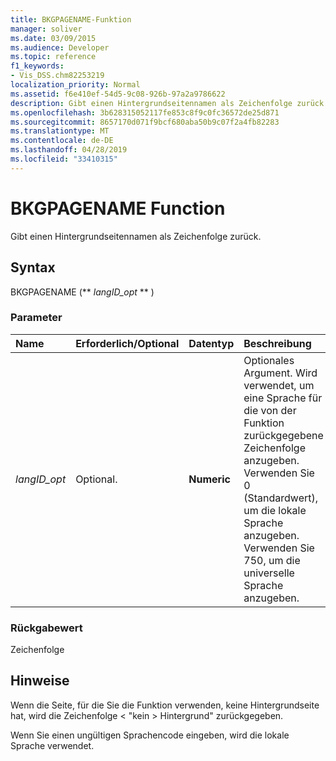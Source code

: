 ```yaml
---
title: BKGPAGENAME-Funktion
manager: soliver
ms.date: 03/09/2015
ms.audience: Developer
ms.topic: reference
f1_keywords:
- Vis_DSS.chm82253219
localization_priority: Normal
ms.assetid: f6e410ef-54d5-9c08-926b-97a2a9786622
description: Gibt einen Hintergrundseitennamen als Zeichenfolge zurück.
ms.openlocfilehash: 3b628315052117fe853c8f9c0fc36572de25d871
ms.sourcegitcommit: 8657170d071f9bcf680aba50b9c07f2a4fb82283
ms.translationtype: MT
ms.contentlocale: de-DE
ms.lasthandoff: 04/28/2019
ms.locfileid: "33410315"
---
```

# <a name="bkgpagename-function"></a>BKGPAGENAME Function

Gibt einen Hintergrundseitennamen als Zeichenfolge zurück.
  
## <a name="syntax"></a>Syntax

BKGPAGENAME (** *langID_opt* ** ) 
  
### <a name="parameters"></a>Parameter

|**Name**|**Erforderlich/Optional**|**Datentyp**|**Beschreibung**|
|:-----|:-----|:-----|:-----|
| _langID_opt_ <br/> |Optional.  <br/> |**Numeric** <br/> |Optionales Argument. Wird verwendet, um eine Sprache für die von der Funktion zurückgegebene Zeichenfolge anzugeben. Verwenden Sie 0 (Standardwert), um die lokale Sprache anzugeben. Verwenden Sie 750, um die universelle Sprache anzugeben.  <br/> |
   
### <a name="return-value"></a>Rückgabewert

Zeichenfolge
  
## <a name="remarks"></a>Hinweise

Wenn die Seite, für die Sie die Funktion verwenden, keine Hintergrundseite hat, wird die Zeichenfolge \< "kein \> Hintergrund" zurückgegeben. 
  
Wenn Sie einen ungültigen Sprachencode eingeben, wird die lokale Sprache verwendet. 
  

